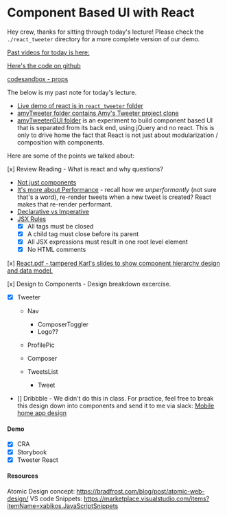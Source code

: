 Component Based UI with React
===

Hey crew, thanks for sitting through today's lecture! Please check the `./react_tweeter` directory for a more complete version of our demo.

[Past videos for today is here:](https://zoom.us/rec/share/49AsMIDo_HhOT52Qq1GBS6R5IIfaaaa8hCUW-vUKzxwZGgkckKqW-FfHjvt2Chpv?startTime=1586795150000)

[Here's the code on github](https://github.com/hafbau/lecture_notes/tree/master/w7d1)

[codesandbox - props](https://codesandbox.io/s/props-ig1c6?file=/src/index.js)

The below is my past note for today's lecture.

- [Live demo of react is in `react_tweeter` folder](https://github.com/hafbau/lecture_notes/tree/master/w7d1/react_tweeter)
- [amyTweeter folder contains Amy's Tweeter project clone](https://github.com/hafbau/lecture_notes/tree/master/w7d1/amyTweeter)
- [amyTweeterGUI folder](https://github.com/hafbau/lecture_notes/tree/master/w7d1/amyTweeterGUI) is an experiment to build component based UI that is separated from its back end, using jQuery and no react. This is only to drive home the fact that React is not just about modularization / composition with components.

Here are some of the points we talked about:

[x] Review Reading - What is react and why questions?

  - [Not just components](https://reactjs.org/docs/web-components.html)
  - [It's more about Performance](https://reactjs.org/docs/rendering-elements.html#react-only-updates-whats-necessary) - recall how we _unperformantly_ (not sure that's a word), re-render tweets when a new tweet is created? React makes that re-render performant.
  - [Declarative vs Imperative](https://web.compass.lighthouselabs.ca/days/w06e/activities/984)
  - [JSX Rules](https://web.compass.lighthouselabs.ca/days/w06e/activities/988)
    - [x] All tags must be closed
    - [x] A child tag must close before its parent
    - [x] All JSX expressions must result in one root level element
    - [x] No HTML comments

[x] [React.pdf - tampered Karl's slides to show component hierarchy design and data model.](https://github.com/hafbau/lecture_notes/tree/master/w7d1/react.pdf)

[x] Design to Components - Design breakdown excercise.
  - [x] Tweeter
    - Nav
      + ComposerToggler
      + Logo??

    - ProfilePic
    - Composer
    - TweetsList
      + Tweet
  - [] Dribbble - We didn't do this in class. For practice, feel free to break this design down into components and send it to me via slack: [Mobile home app design](https://dribbble.com/shots/8504649-Mobile-Digital-Home-03)

#### Demo

- [x] CRA
- [x] Storybook
- [x] Tweeter React

#### Resources

Atomic Design concept: https://bradfrost.com/blog/post/atomic-web-design/
VS code Snippets: https://marketplace.visualstudio.com/items?itemName=xabikos.JavaScriptSnippets
